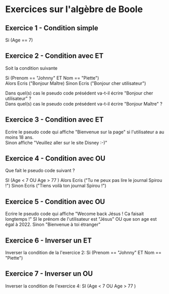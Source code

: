 # Exercices sur l'algèbre de Boole

## Exercice 1 - Condition simple

Si (Age == 7)

## Exercice 2 - Condition avec ET

Soit la condition suivante

Si (Prenom == "Johnny" ET Nom == "Piette")  
Alors Ecris ("Bonjour Maître)
Sinon Ecris ("Bonjour cher utilisateur")

Dans quel(s) cas le pseudo code présédent va-t-il écrire "Bonjour cher utilisateur" ?  
Dans quel(s) cas le pseudo code présédent va-t-il écrire "Bonjour Maître" ?


## Exercice 3 - Condition avec ET

Ecrire le pseudo code qui affiche "Bienvenue sur la page" si l'utilisateur a au moins 18 ans.  
Sinon affiche "Veuillez aller sur le site Disney :-)"   

## Exercice 4 - Condition avec OU

Que fait le pseudo code suivant ?

SI (Age  < 7 OU Age > 77 )
Alors Ecris ("Tu ne peux pas lire le journal Spirou !")
Sinon Ecris ("Tiens voilà ton journal Spirou !")

## Exercice 5 - Condition avec OU

Ecrire le pseudo code qui affiche "Wecome back Jésus ! Ca faisait longtemps !" SI le prénom de l'utilisateur est "Jésus" OU que son age est égal à 2022. Sinon "Bienvenue à toi étranger"

## Exercice 6 - Inverser un ET

Inverser la condition de la l'exercice 2: Si (Prenom == "Johnny" ET Nom == "Piette")  

## Exercice 7 - Inverser un OU

Inverser la condition de l'exercice 4: SI (Age  < 7 OU Age > 77 )
